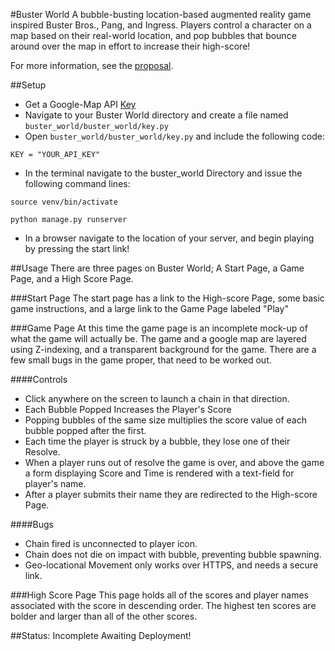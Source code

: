 #Buster World
A bubble-busting location-based augmented reality game inspired Buster Bros., Pang, and Ingress. Players control a character on a map based on their real-world location, and pop bubbles that bounce around over the map in effort to increase their high-score!

For more information, see the [proposal](/proposal.md).

##Setup
* Get a Google-Map API [Key](https://developers.google.com/maps/documentation/javascript/get-api-key)
* Navigate to your Buster World directory and create a file named  `buster_world/buster_world/key.py`
* Open `buster_world/buster_world/key.py` and include the following code:

`KEY = "YOUR_API_KEY"`

*  In the terminal navigate to the buster_world Directory and issue the following command lines:

`source venv/bin/activate`

`python manage.py runserver`

* In a browser navigate to the location of your server, and begin playing by pressing the start link!

##Usage
There are three pages on Buster World; A Start Page, a Game Page, and a High Score Page.

###Start Page
The start page has a link to the High-score Page, some basic game instructions, and a large link to the Game Page labeled "Play"

###Game Page
At this time the game page is an incomplete mock-up of what the game will actually be.
The game and a google map are layered using Z-indexing, and a transparent background for the game.
There are a few small bugs in the game proper, that need to be worked out.

####Controls
* Click anywhere on the screen to launch a chain in that direction.
* Each Bubble Popped Increases the Player's Score
* Popping bubbles of the same size multiplies the score value of each bubble popped after the first.
* Each time the player is struck by a bubble, they lose one of their Resolve.
* When a player runs out of resolve the game is over, and above the game a form displaying Score and Time is rendered with a text-field for player's name.
* After a player submits their name they are redirected to the High-score Page.

####Bugs
* Chain fired is unconnected to player icon.
* Chain does not die on impact with bubble, preventing bubble spawning.
* Geo-locational Movement only works over HTTPS, and needs a secure link.

###High Score Page
This page holds all of the scores and player names associated with the score in descending order.
The highest ten scores are bolder and larger than all of the other scores.

##Status: Incomplete
Awaiting Deployment!
